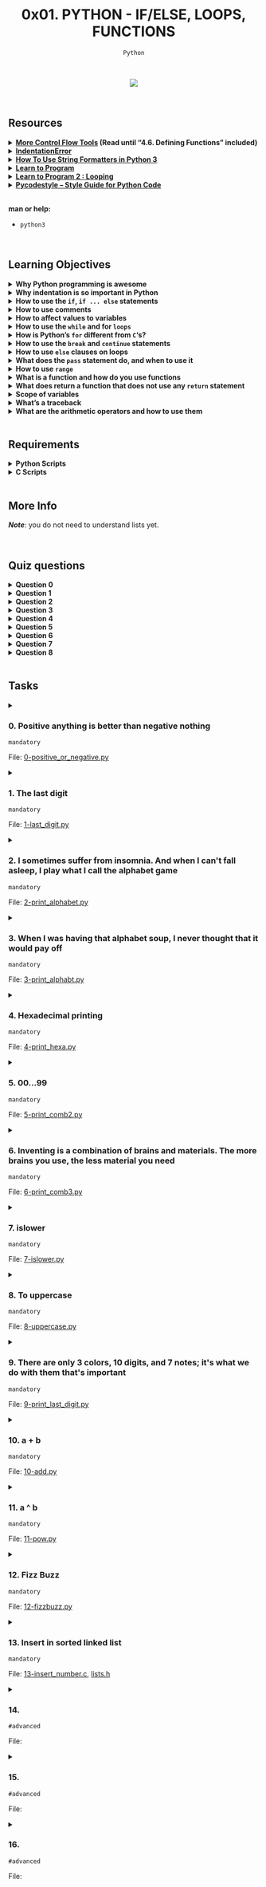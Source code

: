 <h1 align="center"><b>0x01. PYTHON - IF/ELSE, LOOPS, FUNCTIONS</b></h1>
<div align="center"><code>Python</code></div>

<!-- <br>

## Background Context -->


<!-- <br>
<hr>
<h3><a href=>Notes</a></h3>
<hr> -->
<br><div align="center"><img src="https://github.com/codenvibes/alx-higher_level_programming/blob/master/0x01-python-if_else_loops_functions/images/code.png"></div>

<br>

## Resources
<details>
<summary><b><a href="https://docs.python.org/3/tutorial/controlflow.html">More Control Flow Tools</a> (Read until “4.6. Defining Functions” included)</b></summary><br>


<br><p align="center">※※※※※※※※※※※※</p><br>
</details>


<details>
<summary><b><a href="https://www.youtube.com/watch?v=1QXOd2ZQs-Q">IndentationError</a></b></summary><br>


<br><p align="center">※※※※※※※※※※※※</p><br>
</details>


<details>
<summary><b><a href="https://www.digitalocean.com/community/tutorials/how-to-use-string-formatters-in-python-3">How To Use String Formatters in Python 3</a></b></summary><br>


<br><p align="center">※※※※※※※※※※※※</p><br>
</details>


<details>
<summary><b><a href="https://www.youtube.com/playlist?list=PLGLfVvz_LVvTn3cK5e6LjhgGiSeVlIRwt">Learn to Program</a></b></summary><br>


<br><p align="center">※※※※※※※※※※※※</p><br>
</details>


<details>
<summary><b><a href="https://www.youtube.com/playlist?list=PLGLfVvz_LVvTn3cK5e6LjhgGiSeVlIRwt">Learn to Program 2 : Looping</a></b></summary><br>


<br><p align="center">※※※※※※※※※※※※</p><br>
</details>


<details>
<summary><b><a href="https://pypi.org/project/pycodestyle/">Pycodestyle – Style Guide for Python Code</a></b></summary><br>


<br><p align="center">※※※※※※※※※※※※</p><br>
</details>


<br>

**man or help:**
- `python3`

<br>

## Learning Objectives
<details>
<summary><b><a href=" "> </a>Why Python programming is awesome</b></summary><br>


<br><p align="center">※※※※※※※※※※※※</p><br>
</details>


<details>
<summary><b><a href=" "> </a>Why indentation is so important in Python</b></summary><br>

Indentation is crucial in Python because it is used to define the structure of the code, particularly for control flow and defining blocks of code. In Python, indentation (typically using spaces or tabs) is used to denote the beginning and end of code blocks such as loops, conditional statements, function definitions, and classes. The indentation level indicates which lines of code are part of these blocks.

For example, in Python, a typical if-else statement might look like this:

```python
if condition:
    # Code block 1
    statement1
    statement2
else:
    # Code block 2
    statement3
    statement4
```

In this example, the lines of code indented under the `if` and `else` statements are part of the respective code blocks. The indentation makes the code visually clear and helps Python understand the structure of the program.

The use of indentation in Python also eliminates the need for explicit block-delimiting characters (like curly braces in C/C++ or Java), which can lead to more readable and consistent code. However, it's important to be consistent with the choice of indentation (spaces or tabs) throughout the codebase to avoid confusion and potential errors.

<br><p align="center">※※※※※※※※※※※※</p><br>
</details>


<details>
<summary><b><a href=" "> </a>How to use the <code>if</code>, <code>if ... else</code> statements</b></summary><br>

In Python, you can use `if`, `if...else`, and `if...elif...else` statements for conditional execution of code. Here's a brief overview of how each of these works:

1. **`if` statement**:

The `if` statement is used to execute a block of code only if a specified condition is true. If the condition is false, the block of code is skipped.

```python
if condition:
    # Execute this block if the condition is True
    statement1
    statement2
# Code continues here outside the if block
```

2. **`if...else` statement**:

The `if...else` statement is used to execute one block of code if a condition is true, and another block if the condition is false.

```python
if condition:
    # Execute this block if the condition is True
    statement1
    statement2
else:
    # Execute this block if the condition is False
    statement3
    statement4
# Code continues here outside the if...else block
```

3. **`if...elif...else` statement**:

The `if...elif...else` statement is used when you have multiple conditions to check. It allows you to check multiple conditions and execute a block of code as soon as one of the conditions is true.

```python
if condition1:
    # Execute this block if condition1 is True
    statement1
    statement2
elif condition2:
    # Execute this block if condition1 is False and condition2 is True
    statement3
    statement4
else:
    # Execute this block if both condition1 and condition2 are False
    statement5
    statement6
# Code continues here outside the if...elif...else block
```

In all of these statements, `condition` is an expression that evaluates to either `True` or `False`. If the condition is `True`, the indented block of code following the `if` statement is executed. If the condition is `False`, the block of code is skipped (unless there is an `else` block or subsequent `elif` condition that is `True`).

<br><p align="center">※※※※※※※※※※※※</p><br>
</details>


<details>
<summary><b><a href=" "> </a>How to use comments</b></summary><br>

In Python, you can use comments to annotate your code. Comments are ignored by the Python interpreter and are there to provide explanations or notes to make your code more understandable to other developers (or yourself in the future). There are two main ways to write comments in Python:

1. **Single-line comments**: Use the `#` character to indicate that the rest of the line is a comment.

```python
# This is a single-line comment
print("Hello, World!")  # This comment is at the end of a line of code
```

2. **Multi-line comments**: Although Python doesn't have a built-in syntax for multi-line comments, you can achieve a similar effect by using triple quotes (`'''` or `"""`) as a string delimiter. When used as the first thing in a file, function, or class definition, they are often considered as docstrings (documentation strings).

```python
'''
This is a multi-line comment.
It spans multiple lines and is enclosed in triple quotes.
'''
print("Hello, World!")
```

It's worth noting that while triple-quoted strings are often used for multi-line comments, they are actually string literals in Python. However, when they're not assigned to a variable or used as a docstring, Python treats them as comments because they're not being used for any purpose in the code.

For code readability, it's important to use comments judiciously. They should be used to explain why the code is written a certain way or to provide context that is not immediately obvious from the code itself. Over-commenting can make the code harder to read, so it's best to use comments sparingly and focus on writing clear and understandable code.

<br><p align="center">※※※※※※※※※※※※</p><br>
</details>


<details>
<summary><b><a href=" "> </a>How to affect values to variables</b></summary><br>

In Python, you can assign values to variables using the assignment operator `=`. Here are some examples of how to do this:

1. **Simple assignment**:

   ```python
   x = 5
   ```

   In this example, the value `5` is assigned to the variable `x`. After this assignment, whenever you use `x` in your code, it will represent the value `5`.

2. **Multiple assignments**:

   ```python
   a, b = 10, 20
   ```

   This is a way to assign multiple values to multiple variables in a single line. In this case, `a` is assigned the value `10` and `b` is assigned the value `20`.

3. **Assignment with arithmetic operations**:

   ```python
   y = 3
   y += 2  # equivalent to y = y + 2
   ```

   This is a way to update the value of a variable using an arithmetic operation. In this case, `y` is initially assigned the value `3`, and then `2` is added to its current value using the `+=` operator.

4. **Assignment with other operators**:

   ```python
   z = 7
   z *= 3  # equivalent to z = z * 3
   ```

   This is another example of updating the value of a variable using a different operator (`*=` in this case).

5. **Assignment with expressions**:

   ```python
   a = 5
   b = a * 2 + 3
   ```

   In this example, the value of `a` is used in an expression to calculate the value of `b`, which is then assigned to `b`.

6. **Assignment with function calls**:

   ```python
   def my_function():
       return 42

   result = my_function()
   ```

   Here, the result of calling the `my_function` function is assigned to the variable `result`.

These are just a few examples of how you can assign values to variables in Python. The assignment operator `=` is used to assign a value to a variable, and you can use various expressions and operations on the right-hand side of the assignment to calculate the value to be assigned.

<br><p align="center">※※※※※※※※※※※※</p><br>
</details>


<details>
<summary><b><a href=" "> </a>How to use the <code>while</code> and for <code>loops</code></b></summary><br>

In Python, you can use `while` and `for` loops for iteration. Here's how they work:

1. **`while` loop**:

The `while` loop is used to repeatedly execute a block of code as long as a specified condition is true.

```python
while condition:
    # Execute this block as long as the condition is True
    statement1
    statement2
    # Update the condition to eventually make it False
    # (or the loop will run indefinitely)
    update_condition
# Code continues here outside the while loop
```

In a `while` loop, `condition` is an expression that is checked before each iteration. If the condition is `True`, the block of code inside the loop is executed. After the block is executed, the condition is checked again. If it is still `True`, the block is executed again, and so on. The loop continues until the condition becomes `False`.

2. **`for` loop**:

The `for` loop is used to iterate over a sequence (such as a list, tuple, string, or range) or any iterable object in Python.

```python
for item in iterable:
    # Execute this block for each item in the iterable
    statement1
    statement2
# Code continues here outside the for loop
```

In a `for` loop, `iterable` is an object that can be iterated over (e.g., a list, tuple, string, or range object). In each iteration, the loop variable `item` takes on the value of the next item in the iterable, and the block of code inside the loop is executed with `item` set to that value.

For example:
```python
# Example of a for loop
for i in range(5):
    print(i)
```
This loop will print the numbers 0, 1, 2, 3, and 4, because `range(5)` generates a sequence of numbers from 0 to 4 (inclusive).

In summary, `while` loops are used when you want to repeat a block of code based on a condition, and `for` loops are used when you want to iterate over a sequence or any iterable object.

<br><p align="center">※※※※※※※※※※※※</p><br>
</details>


<details>
<summary><b><a href=" "> </a>How is Python’s <code>for</code> different from <code>C</code>‘s?</b></summary><br>

Python's `for` loop and C's `for` loop have similarities in their basic functionality but differ in their syntax and some advanced features.

1. **Basic Syntax**:
   - In Python, the `for` loop iterates over items in a sequence (e.g., a list, tuple, string, or any iterable object). The loop variable takes on the value of each item in the sequence.
   - In C, the `for` loop typically uses a counter variable that is initialized, tested against a condition, and updated in each iteration. The loop continues until the condition is false.

2. **Iterable vs. Counter-Based**:
   - Python's `for` loop is primarily used for iteration over iterable objects. It doesn't require an explicit counter variable or index to iterate over a sequence.
   - C's `for` loop is often used with a counter variable that is explicitly incremented or decremented in each iteration. It is typically used for iterating a specific number of times.

3. **Range-Based Iteration**:
   - In Python, the `range()` function is often used with `for` loops to generate a sequence of numbers. This is a common pattern for iterating a specific number of times.
   - C's `for` loop commonly uses a counter variable initialized with a value, tested against a condition, and updated in each iteration. This is the classic use case for a `for` loop in C.

4. **Loop Control Statements**:
   - Both Python and C support loop control statements like `break` and `continue` to modify the flow of the loop.
   - Python's `for` loop also supports an `else` block, which is executed when the loop completes normally (i.e., without encountering a `break` statement). C does not have this feature in its `for` loop.

Here's an example to illustrate the differences:

Python:
```python
# Python for loop iterating over a list
fruits = ["apple", "banana", "cherry"]
for fruit in fruits:
    print(fruit)
```

C:
```c
// C for loop using a counter variable
int i;
for (i = 0; i < 3; i++) {
    printf("%d\n", i);
}
```

In this example, the Python `for` loop iterates over each item in the `fruits` list, while the C `for` loop uses a counter variable `i` to iterate from 0 to 2.

<br><p align="center">※※※※※※※※※※※※</p><br>
</details>


<details>
<summary><b><a href=" "> </a>How to use the <code>break</code> and <code>continue</code> statements</b></summary><br>

In Python, the `break` and `continue` statements are used within loops (such as `for` or `while` loops) to control the flow of the loop.

1. **`break` statement**:

The `break` statement is used to exit the loop prematurely. When Python encounters a `break` statement inside a loop, it immediately exits the loop and continues with the next statement outside the loop.

Example:
```python
for i in range(5):
    if i == 3:
        break  # Exit the loop when i equals 3
    print(i)
# Output: 0, 1, 2
```

2. **`continue` statement**:

The `continue` statement is used to skip the current iteration of the loop and continue with the next iteration. When Python encounters a `continue` statement inside a loop, it skips the remaining code in the current iteration and moves on to the next iteration.

Example:
```python
for i in range(5):
    if i == 2:
        continue  # Skip the rest of the loop body for i equals 2
    print(i)
# Output: 0, 1, 3, 4
```

In both examples, we used a `for` loop, but `break` and `continue` can also be used with `while` loops. These statements are particularly useful for controlling the flow of loops based on certain conditions.

<br><p align="center">※※※※※※※※※※※※</p><br>
</details>


<details>
<summary><b><a href=" "> </a>How to use <code>else</code> clauses on loops</b></summary><br>

In Python, you can use the `else` clause in conjunction with loops (such as `for` and `while` loops) to execute a block of code when the loop completes normally (i.e., without encountering a `break` statement). Here's how you can use the `else` clause with loops:

1. **`for` loop with `else` clause**:

   In a `for` loop, the `else` block is executed after the loop completes its iterations, unless the loop is terminated by a `break` statement.

   ```python
   for item in iterable:
       # Loop body
       if condition:
           # Do something and break out of the loop
           break
   else:
       # Executed if the loop completes without encountering a break
       # This block will not run if the loop is terminated by a break
       statement
   ```

2. **`while` loop with `else` clause**:

   In a `while` loop, the `else` block is also executed after the loop completes its iterations, unless the loop is terminated by a `break` statement.

   ```python
   while condition:
       # Loop body
       if condition:
           # Do something and break out of the loop
           break
   else:
       # Executed if the loop completes without encountering a break
       # This block will not run if the loop is terminated by a break
       statement
   ```

In both cases, the `else` block is optional and can be used to handle the case when the loop completes without any early termination. If the loop is terminated by a `break` statement, the `else` block will not be executed.

The `else` clause with loops can be useful for scenarios where you want to execute some code after the loop has finished its iterations, but only if the loop completes normally without any interruptions.

<br><p align="center">※※※※※※※※※※※※</p><br>
</details>


<details>
<summary><b><a href=" "> </a>What does the <code>pass</code> statement do, and when to use it</b></summary><br>

In Python, the `pass` statement is a null operation. It does nothing when it is executed. It is used as a placeholder where syntactically a statement is required, but no action is needed or desired. Essentially, it is a no-op that serves as a kind of "do nothing" placeholder.

You might use `pass` in situations like:

1. **Placeholder in a Code Structure**: When you're designing a new class, function, or conditional block and you want to define the structure but leave the implementation for later, you can use `pass` to avoid syntax errors.

   ```python
   def my_function():
       # TODO: Implement this function later
       pass
   ```

2. **Empty Loop Body**: In some cases, you might have a loop where the body is intentionally empty, but you need to include it for the loop structure. `pass` can be used to indicate that the loop does nothing.

   ```python
   while condition:
       # No action needed here for now
       pass
   ```

3. **Placeholder in Conditional Statements**: Similar to how it's used in functions, you might use `pass` in conditional statements where you want to acknowledge a condition but don't need to take any action based on it at the moment.

   ```python
   if condition:
       # TODO: Handle this condition later
       pass
   ```

In general, `pass` is a way to handle situations where you need a placeholder in your code structure but don't want to do anything at that point. It's a way to acknowledge that something needs to be done there in the future without causing any errors in the current code.

<br><p align="center">※※※※※※※※※※※※</p><br>
</details>


<details>
<summary><b><a href=" "> </a>How to use <code>range</code></b></summary><br>

In Python, the `range()` function is used to generate a sequence of numbers. It's commonly used in loops to iterate a specific number of times. Here's how you can use the `range()` function:

1. **Using `range()` with one argument:**

   When you provide one argument to `range(n)`, it generates a sequence of numbers from `0` to `n-1`. The syntax is:

   ```python
   for i in range(5):
       print(i)
   ```

   This will output:

   ```
   0
   1
   2
   3
   4
   ```

2. **Using `range()` with two arguments:**

   When you provide two arguments to `range(start, stop)`, it generates a sequence of numbers from `start` to `stop-1`. The syntax is:

   ```python
   for i in range(2, 5):
       print(i)
   ```

   This will output:

   ```
   2
   3
   4
   ```

3. **Using `range()` with three arguments:**

   When you provide three arguments to `range(start, stop, step)`, it generates a sequence of numbers from `start` to `stop-1`, incrementing by `step`. The syntax is:

   ```python
   for i in range(1, 10, 2):
       print(i)
   ```

   This will output:

   ```
   1
   3
   5
   7
   9
   ```

4. **Using `range()` to create a list:**

   You can also use `range()` to create a list of numbers by wrapping it in the `list()` function:

   ```python
   numbers = list(range(5))
   print(numbers)  # Output: [0, 1, 2, 3, 4]
   ```

   This creates a list containing the numbers `0` to `4`.

Remember that in Python 3, `range()` returns a range object which is a generator-like object. If you need a list, you can convert it to a list using the `list()` function as shown in the last example.

<br><p align="center">※※※※※※※※※※※※</p><br>
</details>


<details>
<summary><b><a href=" "> </a>What is a function and how do you use functions</b></summary><br>

In programming, a function is a named block of code that performs a specific task or a set of tasks. Functions are used to organize code into manageable pieces, promote code reuse, and make the code more readable and maintainable.

In Python, you can define a function using the `def` keyword followed by the function name and its parameters (if any). The basic syntax for defining a function in Python is as follows:

```python
def function_name(parameter1, parameter2, ...):
    # Function body
    # Perform some tasks using parameters
    # Optionally return a value using the return statement
```

Here's a breakdown of the parts of a function definition:

- `def`: This keyword is used to define a function.
- `function_name`: This is the name of the function. You can choose any valid identifier as the function name.
- `(parameter1, parameter2, ...)`: These are the parameters (or arguments) that the function takes. They are optional, and you can have zero or more parameters.
- `:`: The colon is used to indicate the beginning of the function body.
- Indented block: This is the body of the function where you write the code that the function will execute. It can contain any valid Python code.
- `return`: This keyword is used to return a value from the function. It's optional, and if omitted, the function returns `None` by default.

Here's an example of a simple function in Python that takes two parameters and returns their sum:

```python
def add_numbers(a, b):
    # Function body
    result = a + b
    return result
```

Once you have defined a function, you can call it by using its name followed by parentheses `()` containing the arguments you want to pass to the function (if any). Here's how you can call the `add_numbers` function from the previous example:

```python
# Call the function and pass arguments
sum_result = add_numbers(5, 3)
print(sum_result)  # Output: 8
```

In this example, `add_numbers(5, 3)` is the function call, and `5` and `3` are the arguments passed to the function. The function returns `8`, which is then printed to the console.

<br><p align="center">※※※※※※※※※※※※</p><br>
</details>


<details>
<summary><b><a href=" "> </a>What does return a function that does not use any <code>return</code> statement</b></summary><br>

In Python, if a function does not have a `return` statement, it implicitly returns `None` when the function completes. This means that even if you don't explicitly use a `return` statement in your function, Python will still return a value (`None`) by default. Here's an example to illustrate this:

```python
def my_function():
    print("This function doesn't have a return statement")

result = my_function()
print(result)  # Output: None
```

In this example, `my_function` does not have a `return` statement, so when you call `my_function()`, it prints the message but doesn't explicitly return anything. When you assign the result of `my_function()` to `result`, `result` will contain `None`, indicating that the function did not return a value.

It's important to note that while Python allows functions to have no `return` statement, it's often clearer to include a `return` statement to explicitly indicate the intended return value, even if that value is `None`. This can make the code more readable and help prevent unexpected behavior.

<br><p align="center">※※※※※※※※※※※※</p><br>
</details>


<details>
<summary><b><a href=" "> </a>Scope of variables</b></summary><br>

In Python, the scope of a variable refers to the region of the code where the variable is accessible. Python has the following scopes:

1. **Local scope**: Variables defined within a function have local scope. They are accessible only within the function in which they are defined.

```python
def my_function():
    x = 10  # local variable
    print(x)  # accessible here

my_function()
print(x)  # NameError: name 'x' is not defined
```

2. **Enclosing (nonlocal) scope**: If a function is defined inside another function, the inner function has access to variables in the outer (enclosing) function's scope. This is known as the enclosing or nonlocal scope.

```python
def outer_function():
    x = 10  # outer function scope

    def inner_function():
        print(x)  # accessible here

    inner_function()

outer_function()
print(x)  # NameError: name 'x' is not defined
```

3. **Global scope**: Variables defined outside of any function or in the global scope are accessible throughout the entire module.

```python
x = 10  # global variable

def my_function():
    print(x)  # accessible here

my_function()
print(x)  # accessible here
```

4. **Built-in scope**: Python also has a built-in scope that contains names like `print`, `sum`, `len`, etc., which are built-in functions and variables.

When you try to access a variable, Python looks for it in the current scope. If it's not found, it looks in the enclosing scopes, and so on, until it reaches the global scope. If the variable is not found in any of these scopes, a `NameError` is raised.

It's important to understand variable scope in Python because it affects how you can use and modify variables in different parts of your code. Understanding scope helps you write more maintainable and bug-free code.

<br><p align="center">※※※※※※※※※※※※</p><br>
</details>


<details>
<summary><b><a href=" "> </a>What’s a traceback</b></summary><br>

In Python, a traceback is a report that displays the function calls made in a program at a specific point in time when an exception occurs. It provides information about the sequence of function calls that led to the point where the exception was raised.

When an exception occurs in Python and is not caught by a try-except block, the interpreter prints a traceback to the console. The traceback includes:

1. The file name and line number where the exception occurred.
2. The sequence of function calls that led to the exception, starting from the innermost function and moving outward.
3. For each function call in the traceback, the file name, line number, and function name are typically displayed.

Here's an example of a simple traceback:

```python
Traceback (most recent call last):
  File "example.py", line 3, in <module>
    result = divide(10, 0)
  File "example.py", line 2, in divide
    return x / y
ZeroDivisionError: division by zero
```

In this example, the traceback shows that the `ZeroDivisionError` occurred in the file `example.py` at line 2, inside the `divide` function, which was called from line 3 of `example.py`. The traceback helps developers identify the cause of the exception by showing the sequence of function calls that led to the error. This information can be valuable for debugging and fixing issues in Python programs.

<br><p align="center">※※※※※※※※※※※※</p><br>
</details>


<details>
<summary><b><a href=" "> </a>What are the arithmetic operators and how to use them</b></summary><br>

In Python, arithmetic operators are used to perform mathematical operations on numeric values. Here are the basic arithmetic operators in Python:

1. **Addition (+)**: Adds two operands.
   ```python
   result = 10 + 5  # result is 15
   ```

2. **Subtraction (-)**: Subtracts the right operand from the left operand.
   ```python
   result = 10 - 5  # result is 5
   ```

3. **Multiplication (*)**: Multiplies two operands.
   ```python
   result = 10 * 5  # result is 50
   ```

4. **Division (/)**: Divides the left operand by the right operand (always results in a float).
   ```python
   result = 10 / 5  # result is 2.0
   ```

5. **Floor Division (//)**: Divides the left operand by the right operand and returns the integer part of the result (discards the fractional part).
   ```python
   result = 10 // 3  # result is 3
   ```

6. **Modulus (%)**: Returns the remainder of the division of the left operand by the right operand.
   ```python
   result = 10 % 3  # result is 1
   ```

7. **Exponentiation (**)**: Raises the left operand to the power of the right operand.
   ```python
   result = 2 ** 3  # result is 8
   ```

These operators can be used with variables, constants, or literal values to perform arithmetic operations and store the result in a variable or use it directly in an expression.

<br><p align="center">※※※※※※※※※※※※</p><br>
</details>


<br>

## Requirements
<details>
<summary><b><a href=" "> </a>Python Scripts</b></summary><br>

- Allowed editors: `vi`, `vim`, `emacs`
- All your files will be interpreted/compiled on Ubuntu 20.04 LTS using python3 (version 3.8.5)
- All your files should end with a new line
- The first line of all your files should be exactly `#!/usr/bin/python3`
- A `README.md` file, at the root of the folder of the project, is mandatory
- Your code should use the pycodestyle (version `2.8.*`)
- All your files must be executable
- The length of your files will be tested using `wc`

<br><p align="center">※※※※※※※※※※※※</p><br>
</details>


<details>
<summary><b><a href=" "> </a>C Scripts</b></summary><br>

- Allowed editors: `vi`, `vim`, `emacs`
- All your files will be compiled on Ubuntu 20.04 LTS using gcc, using the options -Wall -Werror -Wextra -pedantic -std=gnu89
- All your files should end with a new line
- Your code should use the `Betty` style. It will be checked using [betty-style.pl](https://github.com/alx-tools/Betty/blob/master/betty-style.pl) and [betty-doc.pl](https://github.com/alx-tools/Betty/blob/master/betty-doc.pl)
- You are not allowed to use global variables
- No more than 5 functions per file
- In the following examples, the `main.c` files are shown as examples. You can use them to test your functions, but you don’t have to push them to your repo (if you do we won’t take them into account). We will use our own `main.c` files at compilation. Our `main.c` files might be different from the one shown in the examples
- The prototypes of all your functions should be included in your header file called `lists.h`
- Don’t forget to push your header file
- All your header files should be include guarded

<br><p align="center">※※※※※※※※※※※※</p><br>
</details>

<br>

## More Info
***Note***: you do not need to understand lists yet.

<br>

## Quiz questions
<details>
<summary><b>Question 0</b></summary><br>

What do these lines print?
```py
a = 12
if a < 2:
    print("Holberton")
elif a % 2 == 0:
    print("C is fun")
else:
    print("School")
```
- [ ] School
- [x] C is fun
- [ ] Holberton

<br>
</details>

<details>
<summary><b>Question 1</b></summary><br>

What do these lines print?
```py
if 12 == 48/4 and False:
    print("Holberton")
else:
    print("School")
```
- [x] School
- [ ] Holberton

<br>
</details>

<details>
<summary><b>Question 2</b></summary><br>

What do these lines print?
```py
if 12 == 48/4:
    print("Holberton")
else:
    print("School")
```
- [ ] School
- [x] Holberton

<br>
</details>

<details>
<summary><b>Question 3</b></summary><br>

What do these lines print?
```py
if 12 == 48/3 or 12 is 12:
    print("Holberton")
else:
    print("School")
```
- [ ] School
- [x] Holberton

<br>
</details>

<details>
<summary><b>Question 4</b></summary><br>

What do these lines print?
```py
for i in range(2, 10, 2):
    print(i, end=" ")
```
- [ ] 4 6 8 10 12 14 16 18
- [x] 2 4 6 8
- [ ] 2 3 4 5 6 7 8 9
- [ ] 2 3 4 5 6 7 8 9 10

<br>
</details>

<details>
<summary><b>Question 5</b></summary><br>

What do these lines print?
```py
for i in range(4):
    print(i, end=" ")
```
- [x] 0 1 2 3
- [ ] 0 1 2 3 4
- [ ] 1 2 3
- [ ] 1 2 3 4

<br>
</details>

<details>
<summary><b>Question 6</b></summary><br>

What do these lines print?
```py
for i in range(2, 4):
    print(i, end=" ")
```
- [ ] 2 3 4
- [ ] 3 4
- [x] 2 3
- [ ] 2 4

<br>
</details>

<details>
<summary><b>Question 7</b></summary><br>

What do these lines print?
```py
a = 12
if a > 2:
    if a % 2 == 0:
        print("Holberton")
    else:
        print("C is fun")
else:
    print("School")
```
- [ ] School
- [ ] C is fun
- [x] Holberton

<br>
</details>

<details>
<summary><b>Question 8</b></summary><br>


What do these lines print?
```py
if True:
    print("Holberton")
else:
    print("School")
```
- [ ] School
- [x] Holberton

<br>
</details>

<br>

## Tasks
<details>
<summary>

### 0. Positive anything is better than negative nothing
`mandatory`

File: [0-positive_or_negative.py]()
</summary>

This program will assign a random signed number to the variable `number` each time it is executed. Complete the source code in order to print whether the number stored in the variable `number` is positive or negative.

-You can find the source code [here](https://alx-intranet.hbtn.io/rltoken/rkvoXPA-lS3TAaemM9sChg "here")
-The variable `number` will store a different value every time you will run this program
-You don't have to understand what `import`, `random. randint` do. Please do not touch this code
-The output of the program should be:
-The number, followed by
-if the number is greater than 0: `is positive`
-if the number is 0: `is zero`
-if the number is less than 0: `is negative`
-followed by a new line

```bash
guillaume@ubuntu:~/0x01$ ./0-positive_or_negative.py
-4 is negative
guillaume@ubuntu:~/0x01$ ./0-positive_or_negative.py
0 is zero
guillaume@ubuntu:~/0x01$ ./0-positive_or_negative.py
-3 is negative
guillaume@ubuntu:~/0x01$ ./0-positive_or_negative.py
-10 is negative
guillaume@ubuntu:~/0x01$ ./0-positive_or_negative.py
10 is positive
guillaume@ubuntu:~/0x01$ ./0-positive_or_negative.py
-5 is negative
guillaume@ubuntu:~/0x01$ ./0-positive_or_negative.py
6 is positive
guillaume@ubuntu:~/0x01$ ./0-positive_or_negative.py
7 is positive
guillaume@ubuntu:~/0x01$ ./0-positive_or_negative.py
5 is positive
guillaume@ubuntu:~/0x01$

```
</details>

<details>
<summary>

### 1. The last digit
`mandatory`

File: [1-last_digit.py]()
</summary>

This program will assign a random signed number to the variable `number` each time it is executed. Complete the source code in order to print the last digit of the number stored in the variable `number`.

-   You can find the source code [here](https://alx-intranet.hbtn.io/rltoken/hU682hcMxVchqWAcmh32tA "here")
-   The variable `number` will store a different value every time you will run this program
-   You don't have to understand what `import`, `random.randint` do. **Please do not touch this code**. This line should not change: `number = random.randint(-10000, 10000)`
-   The output of the program should be:
    -   The string `Last digit of`, followed by
    -   the number, followed by
    -   the string `is`, followed by the last digit of `number`, followed by
        -   if the last digit is greater than 5: the string `and is greater than 5`
        -   if the last digit is 0: the string `and is 0`
        -   if the last digit is less than 6 and not 0: the string `and is less than 6 and not 0`
    -   followed by a new line

```bash
guillaume@ubuntu:~/0x01$ ./1-last_digit.py
Last digit of 4205 is 5 and is less than 6 and not 0
guillaume@ubuntu:~/0x01$ ./1-last_digit.py
Last digit of -626 is -6 and is less than 6 and not 0
guillaume@ubuntu:~/0x01$ ./1-last_digit.py
Last digit of 1144 is 4 and is less than 6 and not 0
guillaume@ubuntu:~/0x01$ ./1-last_digit.py
Last digit of -9200 is 0 and is 0
guillaume@ubuntu:~/0x01$ ./1-last_digit.py
Last digit of 5247 is 7 and is greater than 5
guillaume@ubuntu:~/0x01$ ./1-last_digit.py
Last digit of -9318 is -8 and is less than 6 and not 0
guillaume@ubuntu:~/0x01$ ./1-last_digit.py
Last digit of 3369 is 9 and is greater than 5
guillaume@ubuntu:~/0x01$ ./1-last_digit.py
Last digit of -5224 is -4 and is less than 6 and not 0
guillaume@ubuntu:~/0x01$ ./1-last_digit.py
Last digit of -4485 is -5 and is less than 6 and not 0
guillaume@ubuntu:~/0x01$ ./1-last_digit.py
Last digit of 3850 is 0 and is 0
guillaume@ubuntu:~/0x01$ ./1-last_digit.py
Last digit of 5169 is 9 and is greater than 5
guillaume@ubuntu:~/0x01$

```
</details>

<details>
<summary>

### 2. I sometimes suffer from insomnia. And when I can't fall asleep, I play what I call the alphabet game
`mandatory`

File: [2-print_alphabet.py]()
</summary>

Write a program that prints the ASCII alphabet, in lowercase, not followed by a new line.

-   You can only use one `print` function with string format
-   You can only use one loop in your code
-   You are not allowed to store characters in a variable
-   You are not allowed to import any module

```bash
guillaume@ubuntu:~/0x01$ ./2-print_alphabet.py
abcdefghijklmnopqrstuvwxyzguillaume@ubuntu:~/0x01$

```
</details>

<details>
<summary>

### 3. When I was having that alphabet soup, I never thought that it would pay off
`mandatory`

File: [3-print_alphabt.py]()
</summary>

Write a program that prints the ASCII alphabet, in lowercase, not followed by a new line.

-   Print all the letters except `q` and `e`
-   You can only use one `print` function with string format
-   You can only use one loop in your code
-   You are not allowed to store characters in a variable
-   You are not allowed to import any module

```bash
guillaume@ubuntu:~/0x01$ ./3-print_alphabt.py
abcdfghijklmnoprstuvwxyzguillaume@ubuntu:~/0x01$

```
</details>

<details>
<summary>

### 4. Hexadecimal printing
`mandatory`

File: [4-print_hexa.py]()
</summary>

Write a program that prints all numbers from `0` to `98` in decimal and in hexadecimal (as in the following example)

-   You can only use one `print` function with string format
-   You can only use one loop in your code
-   You are not allowed to store numbers or strings in a variable
-   You are not allowed to import any module

```bash
guillaume@ubuntu:~/0x01$ ./4-print_hexa.py
0 = 0x0
1 = 0x1
2 = 0x2
3 = 0x3
4 = 0x4
5 = 0x5
6 = 0x6
7 = 0x7
8 = 0x8
9 = 0x9
10 = 0xa
11 = 0xb
12 = 0xc
13 = 0xd
14 = 0xe
15 = 0xf
16 = 0x10
17 = 0x11
18 = 0x12
...
96 = 0x60
97 = 0x61
98 = 0x62
guillaume@ubuntu:~/0x01$

```
</details>

<details>
<summary>

### 5. 00...99
`mandatory`

File: [5-print_comb2.py]()
</summary>

Write a program that prints numbers from `0` to `99`.

-   Numbers must be separated by `,`, followed by a space
-   Numbers should be printed in ascending order, with two digits
-   The last number should be followed by a new line
-   You can only use no more than 2 `print` functions with string format
-   You can only use one loop in your code
-   You are not allowed to store numbers or strings in a variable
-   You are not allowed to import any module

```bash
guillaume@ubuntu:~/0x01$ ./5-print_comb2.py
00, 01, 02, 03, 04, 05, 06, 07, 08, 09, 10, 11, 12, 13, 14, 15, 16, 17, 18, 19, 20, 21, 22, 23, 24, 25, 26, 27, 28, 29, 30, 31, 32, 33, 34, 35, 36, 37, 38, 39, 40, 41, 42, 43, 44, 45, 46, 47, 48, 49, 50, 51, 52, 53, 54, 55, 56, 57, 58, 59, 60, 61, 62, 63, 64, 65, 66, 67, 68, 69, 70, 71, 72, 73, 74, 75, 76, 77, 78, 79, 80, 81, 82, 83, 84, 85, 86, 87, 88, 89, 90, 91, 92, 93, 94, 95, 96, 97, 98, 99
guillaume@ubuntu:~/0x01$

```
</details>

<details>
<summary>

### 6. Inventing is a combination of brains and materials. The more brains you use, the less material you need
`mandatory`

File: [6-print_comb3.py]()
</summary>

Write a program that prints all possible different combinations of two digits.

-   Numbers must be separated by `,`, followed by a space
-   The two digits must be different
-   `01` and `10` are considered the same combination of the two digits `0` and `1`
-   Print only the smallest combination of two digits
-   Numbers should be printed in ascending order, with two digits
-   The last number should be followed by a new line
-   You can only use no more than 3 `print` functions with string format
-   You can only use no more than 2 loops in your code
-   You are not allowed to store numbers or strings in a variable
-   You are not allowed to import any module

```bash
guillaume@ubuntu:~/0x01$ ./6-print_comb3.py
01, 02, 03, 04, 05, 06, 07, 08, 09, 12, 13, 14, 15, 16, 17, 18, 19, 23, 24, 25, 26, 27, 28, 29, 34, 35, 36, 37, 38, 39, 45, 46, 47, 48, 49, 56, 57, 58, 59, 67, 68, 69, 78, 79, 89
guillaume@ubuntu:~/0x01$

```
</details>

<details>
<summary>

### 7. islower
`mandatory`

File: [7-islower.py]()
</summary>

Write a function that checks for lowercase character.

-   Prototype: `def islower(c):`
-   Returns `True` if `c` is lowercase
-   Returns `False` otherwise
-   You are not allowed to import any module
-   You are not allowed to use `str.upper()` and `str.isupper()`
-   [Tips: ord()](https://alx-intranet.hbtn.io/rltoken/WglAv9ep-gg2wwo49DYfKg "Tips: ord()")

You don't need to understand `__import__`

```bash
guillaume@ubuntu:~/0x01$ cat 7-main.py
#!/usr/bin/env python3
islower = __import__('7-islower').islower

print("a is {}".format("lower" if islower("a") else "upper"))
print("H is {}".format("lower" if islower("H") else "upper"))
print("A is {}".format("lower" if islower("A") else "upper"))
print("3 is {}".format("lower" if islower("3") else "upper"))
print("g is {}".format("lower" if islower("g") else "upper"))

guillaume@ubuntu:~/0x01$ ./7-main.py
a is lower
H is upper
A is upper
3 is upper
g is lower
guillaume@ubuntu:~/0x01$

```
</details>

<details>
<summary>

### 8. To uppercase
`mandatory`

File: [8-uppercase.py]()
</summary>

Write a function that prints a string in uppercase followed by a new line.

-   Prototype: `def uppercase(str):`
-   You can only use no more than 2 `print` functions with string format
-   You can only use one loop in your code
-   You are not allowed to import any module
-   You are not allowed to use `str.upper()` and `str.isupper()`
-   [Tips: ord()](https://alx-intranet.hbtn.io/rltoken/WglAv9ep-gg2wwo49DYfKg "Tips: ord()")

You don't need to understand `__import__`

```bash
guillaume@ubuntu:~/0x01$ cat 8-main.py
#!/usr/bin/env python3
uppercase = __import__('8-uppercase').uppercase

uppercase("best")
uppercase("Best School 98 Battery street")

guillaume@ubuntu:~/0x01$ ./8-main.py
BEST
BEST SCHOOL 98 BATTERY STREET
guillaume@ubuntu:~/0x01$

```
</details>

<details>
<summary>

### 9. There are only 3 colors, 10 digits, and 7 notes; it's what we do with them that's important
`mandatory`

File: [9-print_last_digit.py]()
</summary>

Write a function that prints the last digit of a number.

-   Prototype: `def print_last_digit(number):`
-   Returns the value of the last digit
-   You are not allowed to import any module

You don't need to understand `__import__`

```bash
guillaume@ubuntu:~/0x01$ cat 9-main.py
#!/usr/bin/env python3
print_last_digit = __import__('9-print_last_digit').print_last_digit

print_last_digit(98)
print_last_digit(0)
r = print_last_digit(-1024)
print(r)

guillaume@ubuntu:~/0x01$ ./9-main.py
8044
guillaume@ubuntu:~/0x01$

```
</details>

<details>
<summary>

### 10. a + b
`mandatory`

File: [10-add.py]()
</summary>

Write a function that adds two integers and returns the result.

-   Prototype: `def add(a, b):`
-   Returns the value of `a + b`
-   You are not allowed to import any module

You don't need to understand `__import__`

```bash
guillaume@ubuntu:~/0x01$ cat 10-main.py
#!/usr/bin/env python3
add = __import__('10-add').add

print(add(1, 2))
print(add(98, 0))
print(add(100, -2))

guillaume@ubuntu:~/0x01$ ./10-main.py
3
98
98
guillaume@ubuntu:~/0x01$

```
</details>

<details>
<summary>

### 11. a ^ b
`mandatory`

File: [11-pow.py]()
</summary>

Write a function that computes `a` to the power of `b` and return the value.

-   Prototype: `def pow(a, b):`
-   Returns the value of `a ^ b`
-   You are not allowed to import any module

You don't need to understand `__import__`

```bash
guillaume@ubuntu:~/0x01$ cat 11-main.py
#!/usr/bin/env python3
pow = __import__('11-pow').pow

print(pow(2, 2))
print(pow(98, 2))
print(pow(98, 0))
print(pow(100, -2))
print(pow(-4, 5))

guillaume@ubuntu:~/0x01$ ./11-main.py
4
9604
1
0.0001
-1024
guillaume@ubuntu:~/0x01$

```
</details>

<details>
<summary>

### 12. Fizz Buzz
`mandatory`

File: [12-fizzbuzz.py]()
</summary>

Write a function that prints the numbers from 1 to 100 separated by a space.

-   For multiples of three print `Fizz` instead of the number and for multiples of five print `Buzz`.
-   For numbers which are multiples of both three and five print `FizzBuzz`.
-   Prototype: `def fizzbuzz():`
-   Each element should be followed by a space
-   You are not allowed to import any module

You don't need to understand `__import__`

```bash
guillaume@ubuntu:~/0x01$ cat 12-main.py
#!/usr/bin/env python3
fizzbuzz = __import__('12-fizzbuzz').fizzbuzz

fizzbuzz()
print("")

guillaume@ubuntu:~/0x01$ ./12-main.py | cat -e
1 2 Fizz 4 Buzz Fizz 7 8 Fizz Buzz 11 Fizz 13 14 FizzBuzz 16 17 Fizz 19 Buzz Fizz 22 23 Fizz Buzz 26 Fizz 28 29 FizzBuzz 31 32 Fizz 34 Buzz Fizz 37 38 Fizz Buzz 41 Fizz 43 44 FizzBuzz 46 47 Fizz 49 Buzz Fizz 52 53 Fizz Buzz 56 Fizz 58 59 FizzBuzz 61 62 Fizz 64 Buzz Fizz 67 68 Fizz Buzz 71 Fizz 73 74 FizzBuzz 76 77 Fizz 79 Buzz Fizz 82 83 Fizz Buzz 86 Fizz 88 89 FizzBuzz 91 92 Fizz 94 Buzz Fizz 97 98 Fizz Buzz $
guillaume@ubuntu:~/0x01$

```
> The `cat -e` command is used in Unix-like operating systems to display the contents of a file with a special character ($) added to the end of each line. This character is often used to indicate the end of a line in a text file.
</details>

<details>
<summary>

### 13. Insert in sorted linked list
`mandatory`

File: [13-insert_number.c](), [lists.h]()
</summary>


</details>

<details>
<summary>

### 14. 
`#advanced`

File: []()
</summary>


</details>

<details>
<summary>

### 15. 
`#advanced`

File: []()
</summary>


</details>

<details>
<summary>

### 16. 
`#advanced`

File: []()
</summary>


</details>

